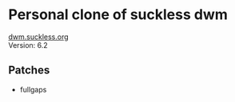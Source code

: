 # Personal clone of suckless dwm
[dwm.suckless.org](https://dwm.suckless.org)<br/>
Version: 6.2

## Patches
* fullgaps
